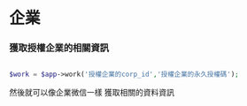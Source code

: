 # 企業


### 獲取授權企業的相關資訊


```php

$work = $app->work('授權企業的corp_id','授權企業的永久授權碼');

```

然後就可以像企業微信一樣 獲取相關的資料資訊 